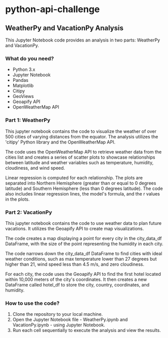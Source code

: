 # python-api-challenge

## WeatherPy and VacationPy Analysis

This Jupyter Notebook code provides an analysis in two parts: WeatherPy and VacationPy.

### What do you need?

- Python 3.x
- Jupyter Notebook
- Pandas
- Matplotlib
- Citipy
- GeoViews
- Geoapify API
- OpenWeatherMap API

### Part 1: WeatherPy

This jupyter notebook contains the code to visualize the weather of over 500 cities of varying distances from the equator. The analysis utilizes the 'citipy' Python library and the OpenWeatherMap API.

The code uses the OpenWeatherMap API to retrieve weather data from the cities list and creates a series of scatter plots to showcase relationships between latitude and weather variables such as temperature, humidity, cloudiness, and wind speed.

Linear regression is computed for each relationship. The plots are separated into Northern Hemisphere (greater than or equal to 0 degrees latitude) and Southern Hemisphere (less than 0 degrees latitude). The code also includes linear regression lines, the model's formula, and the r values in the plots.

### Part 2: VacationPy

This jupyter notebook contains the code to use weather data to plan future vacations. It utilizes the Geoapify API to create map visualizations.

The code creates a map displaying a point for every city in the city_data_df DataFrame, with the size of the point representing the humidity in each city.

The code narrows down the city_data_df DataFrame to find cities with ideal weather conditions, such as max temperature lower than 27 degrees but higher than 21, wind speed less than 4.5 m/s, and zero cloudiness.

For each city, the code uses the Geoapify API to find the first hotel located within 10,000 meters of the city's coordinates. It then creates a new DataFrame called hotel_df to store the city, country, coordinates, and humidity.

### How to use the code?

1. Clone the repository to your local machine.
2. Open the Jupyter Notebook file - WeatherPy.ipynb and VacationPy.ipynb - using Jupyter Notebook.
3. Run each cell sequentially to execute the analysis and view the results.

